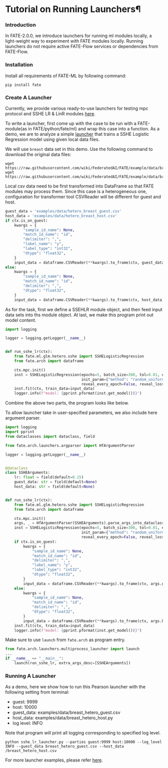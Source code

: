 # Tutorial on Running Launchers¶

### Introduction

In FATE-2.0.0, we introduce launchers for running ml modules locally, a light-weight way to experiment with FATE modules
locally. Running launchers do not require active FATE-Flow services or dependencies from FATE-Flow.

### Installation

Install all requirements of FATE-ML by following command:

```commandline
pip install fate
```

### Create A Launcher

Currently, we provide various ready-to-use launchers for testing mpc protocol and SSHE LR & LinR
modules [here](../../../../launchers).

To write a launcher, first come up with the case to be run with a FATE-module(as in FATE/python/fate/ml) and wrap this
case into a function. As a demo, we are to analyze a simple [launcher](../../../../launchers/sshe_lr_launcher.py) that
trains a SSHE Logistic Regression model using given local data files.

We will use `breast` data set in this demo. Use the following command to download the original data files:

```commandline
wget https://raw.githubusercontent.com/wiki/FederatedAI/FATE/example/data/breast_hetero_guest.csv
wget https://raw.githubusercontent.com/wiki/FederatedAI/FATE/example/data/breast_hetero_host.csv
```

Local csv data need to be first transformed into DataFrame so that FATE modules may process them. Since this case is a
heterogeneous one, configuration for transformer tool CSVReader will be different for guest and host.


```python
guest_data = 'examples/data/hetero_breast_guest.csv'
host_data = 'examples/data/hetero_breast_host.csv'
if ctx.is_on_guest:
    kwargs = {
        "sample_id_name": None,
        "match_id_name": "id",
        "delimiter": ",",
        "label_name": "y",
        "label_type": "int32",
        "dtype": "float32",
    }
    input_data = dataframe.CSVReader(**kwargs).to_frame(ctx, guest_data)
else:
    kwargs = {
        "sample_id_name": None,
        "match_id_name": "id",
        "delimiter": ",",
        "dtype": "float32",
    }
    input_data = dataframe.CSVReader(**kwargs).to_frame(ctx, host_data)
```

As for the task, first we define a SSEHLR module object, and then feed input data sets into ths module object. At
last, we make this program print out model content.

```python
import logging

logger = logging.getLogger(__name__)


def run_sshe_lr(ctx):
    from fate.ml.glm.hetero.sshe import SSHELogisticRegression
    from fate.arch import dataframe

    ctx.mpc.init()
    inst = SSHELogisticRegression(epochs=5, batch_size=300, tol=0.01, early_stop='diff', learning_rate=0.15,
                                  init_param={"method": "random_uniform", "fit_intercept": True, "random_state": 1},
                                  reveal_every_epoch=False, reveal_loss_freq=2, threshold=0.5)
    inst.fit(ctx, train_data=input_data)
    logger.info(f"model: {pprint.pformat(inst.get_model())}")
```

Combine the above two parts, the program looks like below.

To allow launcher take in user-specified parameters, we also include here argument parser.

```python
import logging
import pprint
from dataclasses import dataclass, field

from fate.arch.launchers.argparser import HfArgumentParser

logger = logging.getLogger(__name__)


@dataclass
class SSHEArguments:
    lr: float = field(default=0.15)
    guest_data: str = field(default=None)
    host_data: str = field(default=None)


def run_sshe_lr(ctx):
    from fate.ml.glm.hetero.sshe import SSHELogisticRegression
    from fate.arch import dataframe

    ctx.mpc.init()
    args, _ = HfArgumentParser(SSHEArguments).parse_args_into_dataclasses(return_remaining_strings=True)
    inst = SSHELogisticRegression(epochs=5, batch_size=300, tol=0.01, early_stop='diff', learning_rate=args.lr,
                                  init_param={"method": "random_uniform", "fit_intercept": True, "random_state": 1},
                                  reveal_every_epoch=False, reveal_loss_freq=2, threshold=0.5)
    if ctx.is_on_guest:
        kwargs = {
            "sample_id_name": None,
            "match_id_name": "id",
            "delimiter": ",",
            "label_name": "y",
            "label_type": "int32",
            "dtype": "float32",
        }
        input_data = dataframe.CSVReader(**kwargs).to_frame(ctx, args.guest_data)
    else:
        kwargs = {
            "sample_id_name": None,
            "match_id_name": "id",
            "delimiter": ",",
            "dtype": "float32",
        }
        input_data = dataframe.CSVReader(**kwargs).to_frame(ctx, args.host_data)
    inst.fit(ctx, train_data=input_data)
    logger.info(f"model: {pprint.pformat(inst.get_model())}")
```

Make sure to use `launch` from `fate.arch` as program entry.

```python
from fate.arch.launchers.multiprocess_launcher import launch
...
if __name__ == "__main__":
    launch(run_sshe_lr, extra_args_desc=[SSHEArguments])
```

### Running A Launcher

As a demo, here we show how to run this Pearson launcher with the following setting from terminal:

- guest: 9999
- host: 10000
- guest_data: examples/data/breast_hetero_guest.csv
- host_data: examples/data/breast_hetero_host.py
- log level: INFO

Note that program will print all logging corresponding to specified log level.

```commandline
python sshe_lr_launcher.py --parties guest:9999 host:10000 --log_level INFO --guest_data breast_hetero_guest.csv --host_data /breast_hetero_host.csv
```

For more launcher examples, please refer [here](../../../../launchers).